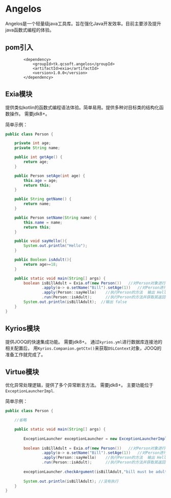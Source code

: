 # Angelos

Angelos是一个轻量级java工具库。旨在强化Java开发效率。目前主要涉及提升java函数式编程的体验。

## pom引入
~~~
        <dependency>
            <groupId>tk.qcsoft.angelos</groupId>
            <artifactId>exia</artifactId>
            <version>1.0.0</version>
        </dependency>
~~~


## Exia模块

提供类似kotlin的函数式编程语法体验。简单易用。提供多种对目标类的结构化函数操作。
需要jdk8+。

简单示例：
~~~java
public class Person {

    private int age;
    private String name;

    public int getAge() {
        return age;
    }

    public Person setAge(int age) {
        this.age = age;
        return this;
    }

    public String getName() {
        return name;
    }

    public Person setName(String name) {
        this.name = name;
        return this;
    }

    public void sayHello(){
        System.out.println("Hello");
    }

    public Boolean isAdult(){
        return age>=18;
    }

    public static void main(String[] args) {
        boolean isBillAdult = Exia.of(new Person())   //对Person对象进行封装
                .apply(o-> o.setName("Bill").setAge(1))   //对Person进行初始化
                .apply(Person::sayHello)    //执行Person的方法  输出 Hello
                .run(Person::isAdult);      //执行Person的方法并获取其返回值
        System.out.println(isBillAdult);  //输出 false
    }
}                          

~~~

## Kyrios模块

提供JOOQ的快速集成功能。
需要jdk8+。
通过``kyrios.yml``进行数据库连接池的相关配置后，
用``Kyrios.Companion.getCtx()``来获取``DSLContext``对象，JOOQ的准备工作就完成了。

## Virtue模块

优化异常处理逻辑，提供了多个异常断言方法。
需要jdk8+。
主要功能位于``ExceptionLauncherImpl``.

简单示例：
~~~java
public class Person {

    //省略

    public static void main(String[] args) {
        
        ExceptionLauncher exceptionLauncher = new ExceptionLauncherImpl();//spring中你可以注入该对象，或者其他方式。
        
        boolean isBillAdult = Exia.of(new Person())   //对Person对象进行封装
                .apply(o-> o.setName("Bill").setAge(1))   //对Person进行初始化
                .apply(Person::sayHello)    //执行Person的方法  输出 Hello
                .run(Person::isAdult);      //执行Person的方法并获取其返回值
        
        exceptionLauncher.checkArgument(isBillAdult,"bill must be adult");// throw exception
        
        System.out.println(isBillAdult); //没有执行
    }
}                          

~~~
